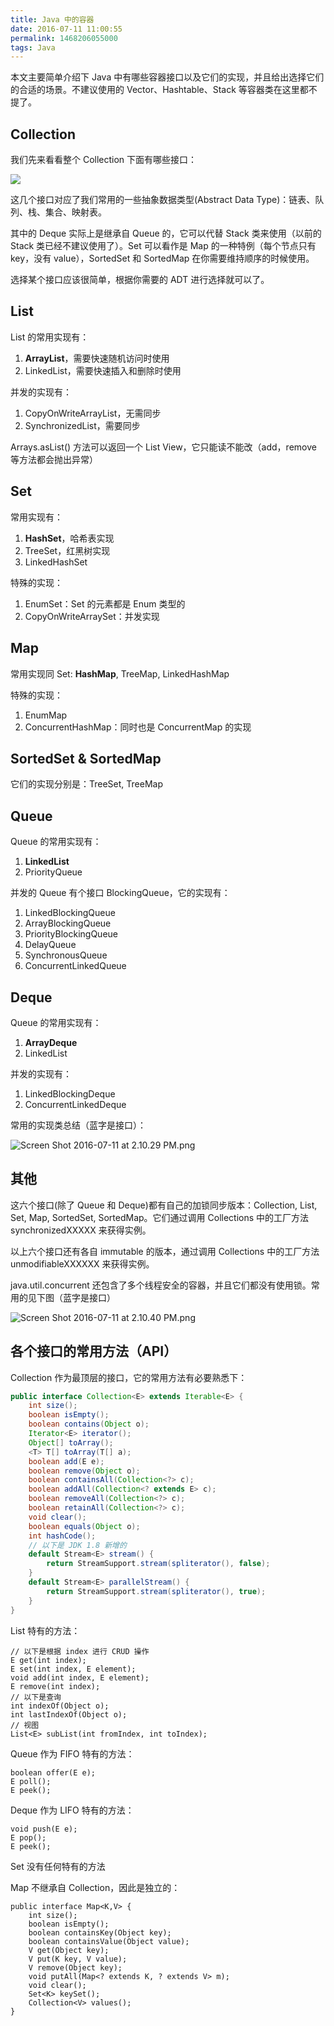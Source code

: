 ```yaml
---
title: Java 中的容器
date: 2016-07-11 11:00:55
permalink: 1468206055000
tags: Java
---
```


本文主要简单介绍下 Java 中有哪些容器接口以及它们的实现，并且给出选择它们的合适的场景。不建议使用的 Vector、Hashtable、Stack 等容器类在这里都不提了。

## Collection

我们先来看看整个 Collection 下面有哪些接口：

![](http://docs.oracle.com/javase/tutorial/figures/collections/colls-coreInterfaces.gif)

这几个接口对应了我们常用的一些抽象数据类型(Abstract Data Type)：链表、队列、栈、集合、映射表。

其中的 Deque 实际上是继承自 Queue 的，它可以代替 Stack 类来使用（以前的 Stack 类已经不建议使用了）。Set 可以看作是 Map 的一种特例（每个节点只有 key，没有 value），SortedSet 和 SortedMap 在你需要维持顺序的时候使用。

选择某个接口应该很简单，根据你需要的 ADT 进行选择就可以了。
<!-- more -->
## List

List 的常用实现有：

1. **ArrayList**，需要快速随机访问时使用
2. LinkedList，需要快速插入和删除时使用

并发的实现有：

1. CopyOnWriteArrayList，无需同步
2. SynchronizedList，需要同步

Arrays.asList() 方法可以返回一个 List View，它只能读不能改（add，remove 等方法都会抛出异常）

## Set

常用实现有：

1. **HashSet**，哈希表实现
2. TreeSet，红黑树实现
3. LinkedHashSet

特殊的实现：

1. EnumSet：Set 的元素都是 Enum 类型的
2. CopyOnWriteArraySet：并发实现

## Map

常用实现同 Set: **HashMap**, TreeMap, LinkedHashMap

特殊的实现：

1. EnumMap
2. ConcurrentHashMap：同时也是 ConcurrentMap 的实现

## SortedSet & SortedMap

它们的实现分别是：TreeSet, TreeMap

## Queue

Queue 的常用实现有：

1. **LinkedList**
2. PriorityQueue

并发的 Queue 有个接口 BlockingQueue，它的实现有：

1. LinkedBlockingQueue
2. ArrayBlockingQueue
3. PriorityBlockingQueue
4. DelayQueue
5. SynchronousQueue
6. ConcurrentLinkedQueue

## Deque

Queue 的常用实现有：

1. **ArrayDeque**
2. LinkedList

并发的实现有：

1. LinkedBlockingDeque
2. ConcurrentLinkedDeque

常用的实现类总结（蓝字是接口）：

![Screen Shot 2016-07-11 at 2.10.29 PM.png](http://cdn.yyqian.com/201607111412-Fihq5IyCVZ5Jmbh_YPp-9-UcIXmT?imageView2/2/w/800/h/600)

## 其他

这六个接口(除了 Queue 和 Deque)都有自己的加锁同步版本：Collection, List, Set, Map, SortedSet, SortedMap。它们通过调用 Collections 中的工厂方法 synchronizedXXXXX 来获得实例。

以上六个接口还有各自 immutable 的版本，通过调用 Collections 中的工厂方法 unmodifiableXXXXXX 来获得实例。

java.util.concurrent 还包含了多个线程安全的容器，并且它们都没有使用锁。常用的见下图（蓝字是接口）

![Screen Shot 2016-07-11 at 2.10.40 PM.png](http://cdn.yyqian.com/201607111412-Fn7Sp3v23nc0QGUP_rZxKtcXilMz?imageView2/2/w/800/h/600)

## 各个接口的常用方法（API）

Collection 作为最顶层的接口，它的常用方法有必要熟悉下：

```Java
public interface Collection<E> extends Iterable<E> {
    int size();
    boolean isEmpty();
    boolean contains(Object o);
    Iterator<E> iterator();
    Object[] toArray();
    <T> T[] toArray(T[] a);
    boolean add(E e);
    boolean remove(Object o);
    boolean containsAll(Collection<?> c);
    boolean addAll(Collection<? extends E> c);
    boolean removeAll(Collection<?> c);
    boolean retainAll(Collection<?> c);
    void clear();
    boolean equals(Object o);
    int hashCode();
    // 以下是 JDK 1.8 新增的
    default Stream<E> stream() {
        return StreamSupport.stream(spliterator(), false);
    }
    default Stream<E> parallelStream() {
        return StreamSupport.stream(spliterator(), true);
    }
}
```

List 特有的方法：

```
// 以下是根据 index 进行 CRUD 操作
E get(int index);
E set(int index, E element);
void add(int index, E element);
E remove(int index);
// 以下是查询
int indexOf(Object o);
int lastIndexOf(Object o);
// 视图
List<E> subList(int fromIndex, int toIndex);
```

Queue 作为 FIFO 特有的方法：

```
boolean offer(E e);
E poll();
E peek();
```

Deque 作为 LIFO 特有的方法：

```
void push(E e);
E pop();
E peek();
```

Set 没有任何特有的方法

Map 不继承自 Collection，因此是独立的：

```
public interface Map<K,V> {
    int size();
    boolean isEmpty();
    boolean containsKey(Object key);
    boolean containsValue(Object value);
    V get(Object key);
    V put(K key, V value);
    V remove(Object key);
    void putAll(Map<? extends K, ? extends V> m);
    void clear();
    Set<K> keySet();
    Collection<V> values();
}
```